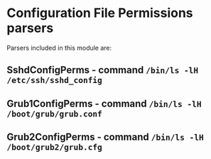 Configuration File Permissions parsers
======================================

Parsers included in this module are:

SshdConfigPerms - command ``/bin/ls -lH /etc/ssh/sshd_config``
--------------------------------------------------------------

Grub1ConfigPerms - command ``/bin/ls -lH /boot/grub/grub.conf``
---------------------------------------------------------------

Grub2ConfigPerms - command ``/bin/ls -lH /boot/grub2/grub.cfg``
---------------------------------------------------------------